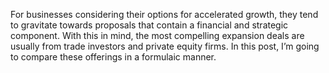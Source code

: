 <p>For businesses considering their options for accelerated growth, they tend to gravitate towards proposals that contain a financial and strategic component. With this in mind, the most compelling expansion deals are usually from trade investors and private equity firms. In this post, I&#8217;m going to compare these offerings in a formulaic manner.</p>
